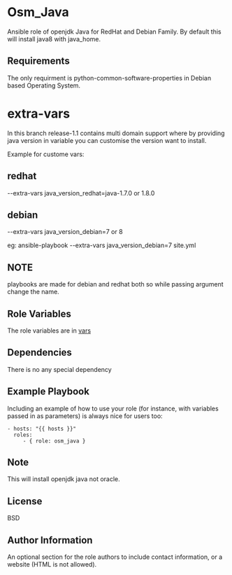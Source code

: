 Osm_Java
=========

Ansible role of openjdk Java for RedHat and Debian Family. By default this will install java8 with java_home.

Requirements
------------
The only requirment is python-common-software-properties in Debian based Operating System.

extra-vars
==========

In this branch release-1.1 contains multi domain support where by providing java version in variable you can customise the version want to install.

Example for custome vars:  

redhat
-------  
--extra-vars java_version_redhat=java-1.7.0 or 1.8.0  

debian  
------- 
 
--extra-vars java_version_debian=7 or 8

eg: ansible-playbook --extra-vars java_version_debian=7 site.yml

NOTE
-----
playbooks are made for debian and redhat both so while passing argument change the name.


Role Variables
--------------
The role variables are in [vars](https://github.com/opstree-ansible/osm_java/blob/release-1.1/vars/main.yml)

Dependencies
------------

There is no any special dependency

Example Playbook
----------------

Including an example of how to use your role (for instance, with variables passed in as parameters) is always nice for users too:

    - hosts: "{{ hosts }}"
      roles:
         - { role: osm_java }

Note
--------

This will install openjdk java not oracle.

License
-------

BSD

Author Information
------------------

An optional section for the role authors to include contact information, or a website (HTML is not allowed).
